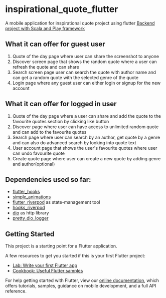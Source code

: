 # inspirational_quote_flutter

A mobile application for inspirational quote project using flutter
[Backend project with Scala and Play framework](https://github.com/krishna-thapa/Inspirational-quote-api)

## What it can offer for guest user
1. Quote of the day page where user can share the screenshot to anyone 
2. Discover screen page that shows the random quote where a user can refresh the quote and can share 
3. Search screen page user can search the quote with author name and can get a random quote with the selected genre of the quote
4. Login page where any guest user can either login or signup for the new account

## What it can offer for logged in user
1. Quote of the day page where a user can share and add the quote to the favourite quotes section by clicking like button
2. Discover page where user can have access to unlimited random quote and can add to the favourite quotes
3. Search page where user can search by an author, get quote by a genre and can also do advanced search by looking into quote text
4. User account page that shows the user's favourite quotes where user can undo favourite quote
5. Create quote page where user can create a new quote by adding genre and author(optional)  

## Dependencies used so far:
- [flutter_hooks](https://pub.dev/packages/flutter_hooks)
- [simple_animations](https://pub.dev/packages/simple_animations)
- [flutter_riverpod](https://pub.dev/packages/flutter_riverpod) as state-management tool
- [hooks_riverpod](https://pub.dev/packages/hooks_riverpod)
- [dio](https://pub.dev/packages/dio) as http library
- [pretty_dio_logger](https://pub.dev/packages/pretty_dio_logger)

## Getting Started

This project is a starting point for a Flutter application.

A few resources to get you started if this is your first Flutter project:

- [Lab: Write your first Flutter app](https://flutter.dev/docs/get-started/codelab)
- [Cookbook: Useful Flutter samples](https://flutter.dev/docs/cookbook)

For help getting started with Flutter, view our
[online documentation](https://flutter.dev/docs), which offers tutorials,
samples, guidance on mobile development, and a full API reference.
